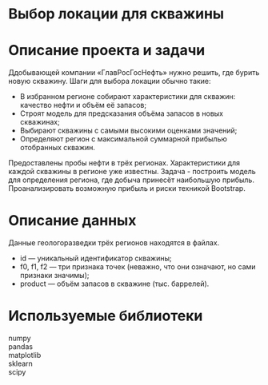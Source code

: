 # Выбор локации для скважины

# Описание проекта и задачи 
Ддобывающей компании «ГлавРосГосНефть» нужно решить, где бурить новую скважину.
Шаги для выбора локации обычно такие:
- В избранном регионе собирают характеристики для скважин: качество нефти и объём её запасов;
- Строят модель для предсказания объёма запасов в новых скважинах;
- Выбирают скважины с самыми высокими оценками значений;
- Определяют регион с максимальной суммарной прибылью отобранных скважин.

Предоставлены пробы нефти в трёх регионах. Характеристики для каждой скважины в регионе уже известны. Задача - построить модель для определения региона, где добыча принесёт 
наибольшую прибыль. Проанализировать возможную прибыль и риски техникой Bootstrap.

# Описание данных 
Данные геологоразведки трёх регионов находятся в файлах.
- id — уникальный идентификатор скважины;
- f0, f1, f2 — три признака точек (неважно, что они означают, но сами признаки значимы);
- product — объём запасов в скважине (тыс. баррелей).

# Используемые библиотеки 
numpy   
pandas  
matplotlib  
sklearn  
scipy 
